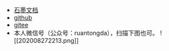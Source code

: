 - [石墨文档](https://shimo.im/docs/YCVvh9jrw6qGR38D)
- [github](https://github.com/cyddgh/obsidian-chinese-help)
- [gitee](https://gitee.com/cyddgi/obsidian-chinese-help)
- 本人微信号（公众号：ruantongda），扫描下图也可。
![[202008272213.png]]